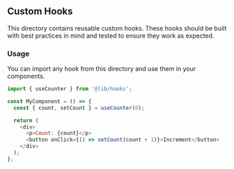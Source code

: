 ## Custom Hooks

This directory contains reusable custom hooks. These hooks should be built with best practices in mind and tested to ensure they work as expected.

### Usage

You can import any hook from this directory and use them in your components.

```javascript
import { useCounter } from '@lib/hooks';

const MyComponent = () => {
  const { count, setCount } = useCounter(0);

  return (
    <div>
      <p>Count: {count}</p>
      <button onClick={() => setCount(count + 1)}>Increment</button>
    </div>
  );
};
```
